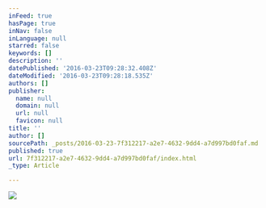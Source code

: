 ```yaml
---
inFeed: true
hasPage: true
inNav: false
inLanguage: null
starred: false
keywords: []
description: ''
datePublished: '2016-03-23T09:28:32.408Z'
dateModified: '2016-03-23T09:28:18.535Z'
authors: []
publisher:
  name: null
  domain: null
  url: null
  favicon: null
title: ''
author: []
sourcePath: _posts/2016-03-23-7f312217-a2e7-4632-9dd4-a7d997bd0faf.md
published: true
url: 7f312217-a2e7-4632-9dd4-a7d997bd0faf/index.html
_type: Article

---
```

![](https://the-grid-user-content.s3-us-west-2.amazonaws.com/fbc5b61c-23b9-44c7-831b-4d6bbab574c3.jpg)